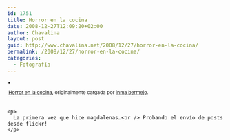 ```yaml
---
id: 1751
title: Horror en la cocina
date: 2008-12-27T12:09:20+02:00
author: Chavalina
layout: post
guid: http://www.chavalina.net/2008/12/27/horror-en-la-cocina/
permalink: /2008/12/27/horror-en-la-cocina/
categories:
  - Fotografía
---
```

<div style="text-align: left; padding: 3px;">
  <a title="photo sharing" href="http://www.flickr.com/photos/chavalina/2351299253/"><img style="border: solid 2px #000000;" src="http://farm3.static.flickr.com/2189/2351299253_0f8ffff46d.jpg" alt="" /></a></p> 
  
  <p>
    <span style="font-size: 0.8em; margin-top: 0px;"><a href="http://www.flickr.com/photos/chavalina/2351299253/">Horror en la cocina</a>, originalmente cargada por <a href="http://www.flickr.com/people/chavalina/">inma bermejo</a>.</span></div> 
    
    <p>
      La primera vez que hice magdalenas…<br /> Probando el envío de posts desde flickr!
    </p>